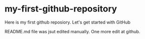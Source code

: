 # my-first-github-repository
Here is my first github reposiory. Let's get started with GitHub

README.md file was jsut edited manually. One more edit at github.
